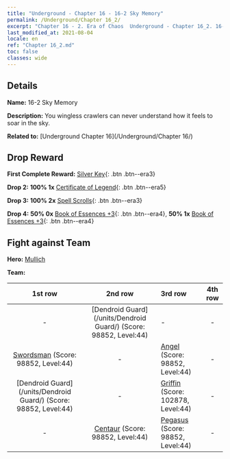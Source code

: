 ```yaml
---
title: "Underground - Chapter 16 - 16-2 Sky Memory"
permalink: /Underground/Chapter 16_2/
excerpt: "Chapter 16 - 2. Era of Chaos  Underground - Chapter 16_2. 16-2 Sky Memory"
last_modified_at: 2021-08-04
locale: en
ref: "Chapter 16_2.md"
toc: false
classes: wide
---
```


## Details

 **Name:** 16-2 Sky Memory

 **Description:** You wingless crawlers can never understand how it feels to soar in the sky.

 **Related to:** [Underground Chapter 16](/Underground/Chapter 16/)

## Drop Reward

 **First Complete Reward:** [Silver Key](/Items/con_693/){: .btn .btn--era3}

 **Drop 2:** **100% 1x** [Certificate of Legend](/Items/mat_67/){: .btn .btn--era5}

 **Drop 3:** **100% 2x** [Spell Scrolls](/Items/con_694/){: .btn .btn--era3}

 **Drop 4:** **50% 0x** [Book of Essences +3](/Items/mat_60/){: .btn .btn--era4}, **50% 1x** [Book of Essences +3](/Items/mat_60/){: .btn .btn--era4}


## Fight against Team
 **Hero:** [Mullich](/heroes/Mullich/)

 **Team:**


  | 1st row | 2nd row | 3rd row | 4th row |
  |:----:|:----:|:----|:----:|
  | - | [Dendroid Guard](/units/Dendroid Guard/) (Score: 98852, Level:44)  | - | - |
  | [Swordsman](/units/Swordsman/) (Score: 98852, Level:44)  | - | [Angel](/units/Angel/) (Score: 98852, Level:44)  | - |
  | [Dendroid Guard](/units/Dendroid Guard/) (Score: 98852, Level:44)  | - | [Griffin](/units/Griffin/) (Score: 102878, Level:44)  | - |
  | - | [Centaur](/units/Centaur/) (Score: 98852, Level:44)  | [Pegasus](/units/Pegasus/) (Score: 98852, Level:44)  | - |


